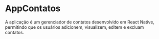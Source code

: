 # AppContatos
A aplicação é um gerenciador de contatos desenvolvido em React Native, permitindo que os usuários adicionem, visualizem, editem e excluam contatos. 
